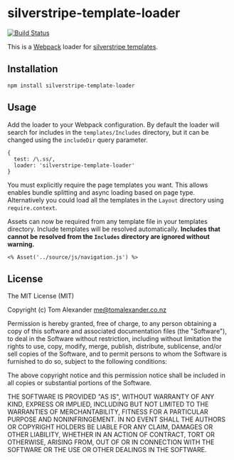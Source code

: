 # silverstripe-template-loader

[![Build Status](https://travis-ci.org/Tom-Alexander/silverstripe-template-loader.svg)](https://travis-ci.org/Tom-Alexander/silverstripe-template-loader)

This is a [Webpack](https://webpack.github.io/) loader for [silverstripe templates](https://docs.silverstripe.org/en/3.1/developer_guides/templates/).

## Installation

```
npm install silverstripe-template-loader
```

## Usage

Add the loader to your Webpack configuration. By default the loader will search for
includes in the `templates/Includes` directory, but it can be changed using the
`includeDir` query parameter.

```
{
  test: /\.ss/,
  loader: 'silverstripe-template-loader'
}
```

You must explicitly require the page templates you want. This allows enables
bundle splitting and async loading based on page type. Alternatively you could
load all the templates in the `Layout` directory using `require.context`.

Assets can now be required from any template file in your templates directory.
Include templates will be resolved automatically. **Includes that cannot be resolved
from the `Includes` directory are ignored without warning.**

```
<% Asset('../source/js/navigation.js') %>
```
## License

The MIT License (MIT)

Copyright (c) Tom Alexander <me@tomalexander.co.nz>

Permission is hereby granted, free of charge, to any person obtaining a copy
of this software and associated documentation files (the "Software"), to deal
in the Software without restriction, including without limitation the rights
to use, copy, modify, merge, publish, distribute, sublicense, and/or sell
copies of the Software, and to permit persons to whom the Software is
furnished to do so, subject to the following conditions:

The above copyright notice and this permission notice shall be included in
all copies or substantial portions of the Software.

THE SOFTWARE IS PROVIDED "AS IS", WITHOUT WARRANTY OF ANY KIND, EXPRESS OR
IMPLIED, INCLUDING BUT NOT LIMITED TO THE WARRANTIES OF MERCHANTABILITY,
FITNESS FOR A PARTICULAR PURPOSE AND NONINFRINGEMENT. IN NO EVENT SHALL THE
AUTHORS OR COPYRIGHT HOLDERS BE LIABLE FOR ANY CLAIM, DAMAGES OR OTHER
LIABILITY, WHETHER IN AN ACTION OF CONTRACT, TORT OR OTHERWISE, ARISING FROM,
OUT OF OR IN CONNECTION WITH THE SOFTWARE OR THE USE OR OTHER DEALINGS IN
THE SOFTWARE.
